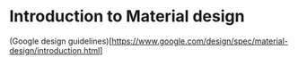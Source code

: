# Introduction to Material design

(Google design guidelines)[https://www.google.com/design/spec/material-design/introduction.html]
